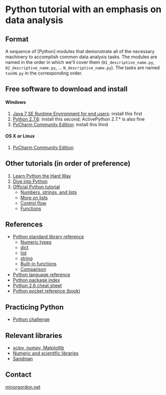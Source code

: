 # Python tutorial with an emphasis on data analysis #

## Format ##
A sequence of [Python] modules that demonstrate all of the necessary machinery to accomplish common data analysis tasks.
The modules are named in the order in which we'll cover them (`01_descriptive_name.py`, `02_descriptive_name.py`, ... `N_descriptive_name.py`).
The tasks are named `taskN.py` in the corresponding order.

## Free software to download and install ##

#### Windows ####
1. [Java 7 SE Runtime Environment for end users](http://www.oracle.com/technetwork/java/javase/downloads/index.html): install this first
1. [Python 2.7.6](http://python.org/download/releases/2.7.6/): install this second; ActivePython 2.7.* is also fine
1. [PyCharm Community Edition](https://www.jetbrains.com/pycharm/download/): install this third

#### OS X or Linux ###
1. [PyCharm Community Edition](https://www.jetbrains.com/pycharm/download/)

## Other tutorials (in order of preference) ##
1. [Learn Python the Hard Way](http://learnpythonthehardway.org/)
1. [Dive into Python](http://www.diveintopython.net/toc/index.html)
1. [Official Python tutorial](http://docs.python.org/2/tutorial/index.html)
    * [Numbers, strings, and lists](http://docs.python.org/2/tutorial/introduction.html#using-python-as-a-calculator)
    * [More on lists](http://docs.python.org/2/tutorial/datastructures.html)
    * [Control flow](http://docs.python.org/2/tutorial/controlflow.html)
    * [Functions](http://docs.python.org/2/tutorial/controlflow.html#defining-functions)

## References ##
* [Python standard library reference](http://docs.python.org/2/library/index.html)
    * [Numeric types](http://docs.python.org/2/library/stdtypes.html#numeric-types-int-float-long-complex)
    * [dict](http://docs.python.org/2/library/stdtypes.html#mapping-types-dict)
    * [list](http://docs.python.org/2/library/stdtypes.html#mutable-sequence-types)
    * [string](http://docs.python.org/2/library/stdtypes.html#string-methods)
    * [Built-in functions](http://docs.python.org/2/library/functions.html)
    * [Comparison](http://docs.python.org/2/library/stdtypes.html#comparisons)
* [Python language reference](http://docs.python.org/2/reference/index.html)
* [Python package index](http://pypi.python.org)
* [Python 2.6 cheat sheet](http://rgruet.free.fr/PQR26/PQR2.6.html)
* [Python pocket reference (book)](http://shop.oreilly.com/product/9780596158095.do)

## Practicing Python ##
* [Python challenge](http://www.pythonchallenge.com/)

## Relevant libraries ##
* [scipy, numpy, Matplotlib](http://www.scipy.org/)
* [Numeric and scientific libraries](https://wiki.python.org/moin/NumericAndScientific)
* [Sandman](http://www.sandman.io/)

## Contact ##
[minorgordon.net](http://minorgordon.net)
